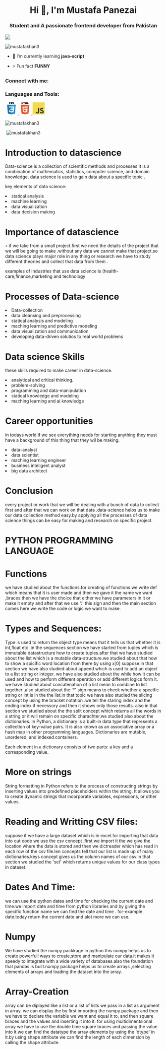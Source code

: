 

<h1 align="center">Hi 👋, I'm Mustafa Panezai</h1>
<h3 align="center">Student and A passionate frontend developer from Pakistan</h3>
<img align ="center" width="350" src="https://cdn.dribbble.com/users/1162077/screenshots/3848914/programmer.gif">

<p align="left"> <img src="https://komarev.com/ghpvc/?username=mustafakhan3&label=Profile%20views&color=0e75b6&style=flat" alt="mustafakhan3" /> </p>

- 🌱 I’m currently learning **java-script**

- ⚡ Fun fact **FUNNY**

<h3 align="left">Connect with me:</h3>
<p align="left">
</p>

<h3 align="left">Languages and Tools:</h3>
<p align="left"> <a href="https://www.w3schools.com/css/" target="_blank" rel="noreferrer"> <img src="https://raw.githubusercontent.com/devicons/devicon/master/icons/css3/css3-original-wordmark.svg" alt="css3" width="40" height="40"/> </a> <a href="https://www.w3.org/html/" target="_blank" rel="noreferrer"> <img src="https://raw.githubusercontent.com/devicons/devicon/master/icons/html5/html5-original-wordmark.svg" alt="html5" width="40" height="40"/> </a> <a href="https://developer.mozilla.org/en-US/docs/Web/JavaScript" target="_blank" rel="noreferrer"> <img src="https://raw.githubusercontent.com/devicons/devicon/master/icons/javascript/javascript-original.svg" alt="javascript" width="40" height="40"/> </a> </p>

<p><img align="center" src="https://github-readme-stats.vercel.app/api/top-langs?username=mustafakhan3&show_icons=true&locale=en&layout=compact" alt="mustafakhan3" /></p>


<p>&nbsp;<img  src="https://github-readme-stats.vercel.app/api?username=mustafakhan3&show_icons=true&locale=en" alt="mustafakhan3" /></p>

<h1>  Introduction to datascience </h1>
   <p> Data-science is a collection of  scientific methods and processes It is a combination of mathematics, statistics, computer science, and domain knowledge. data science is used to gain data about a specific topic .</p>
  <p> key elements of data science:</p>
  <li> statical analysis </li>
 <li>machine learning</li> <li>data visualization</li>  <li>data decision making </li>
                                                                             
<h1>  Importance of datascience </h1>
<p> ◦ if we take from a small project.first we need the details of the project that we will be going to make .without any data we cannot make that project.so data science plays major role in any thing or research we have to study different theories and collect that data from them . </p>
<p> examples of industries that use data science is (health-care,finance,marketing and technology </p>
     <h1> Processes of Data-science </h1>  
     <p> <li> Data-collection </li> 
   <li> data cleansing and preprocessing </li>                                         
    <li> statical analysis and modeling </li>                                                         
    <li> maching learning and predictive modeling </li>                  
     <li> data visualization and communication </li>                                            
  <li> developing data-driven solutios to real world problems </li> 
  
  <h1> Data science Skills </h1>
  <p> these skills required to make career in data-science.
  <li> analytical and critical  thinking. </li>
    <li> problem-solving </li>
      <li> programming and data-manipulation </li>
        <li> statical knowledge and modeling </li>
          <li> maching learning and ai knowledge </li>
  </p>
  
   <h1> Career opportunities </h1>
  <p> in todays world if we see everything needs for starting anything they must have a background of this thing that they wil be making.
  <li> data-analyst </li>
    <li> data scientist </li>
      <li> maching learning engineer </li>
        <li> business inteligent analyst </li>
          <li> big data architect </li>
  </p>
  
  <h1> Conclusion </h1>
  <p> every project or work that we will be dealing with  a bunch of data to collect first and after that we can work on that data .data-science helos us to make our data collection method easy.by applying all the processes of data science things can be easy for making and research on specific project.
   
   # PYTHON PROGRAMMING LANGUAGE
   # Functions
   we have studied about the functions.for creating of functions we write def which means that it is user made
   and then we gave it the name we want ,braces then we have the choice that either we have parameters in it or make it empty and after that we use ':' this sign and then the main section comes here we write the code or logic we want to make.
   
   # Types and Sequences:
   Type is used to return the object type means that it tells us that whether it is int,float etc .in the sequences
   section we have started from tuples which is immutable datastructure how to create tuples.after that we have studied about the 
   list  which is a mutable data-structure.we studied about that how to show a spicific word location from there by using x[0] suppose.in that section we have also studied about append which is used to add an object to a list string or integer.
   we have also studied about the while how it can be used and how to perform different operation or add different logics form it.
   we have studied about concatenation of a list mean to combine to list together .also studied about the '*' sign means 
   to check whether a specific string or int is in the the list.in that topic we have also studied the slicing concept by using the bracket notation .we tell the staring index and the ending index if necessory and then it shows only those results.
   also in that section we studied about the the split concept which returns all the words in a string or it will remain on specific charachter.we studied also about the dictionaries.
In Python, a dictionary is a built-in data type that represents a collection of key-value pairs. It is also known as an associative array or a hash map in other programming languages. Dictionaries are mutable, unordered, and indexed containers.

Each element in a dictionary consists of two parts: a key and a corresponding value.
   # More on strings
   
String formatting in Python refers to the process of constructing strings by inserting values into predefined placeholders within the string. It allows you to create dynamic strings that incorporate variables, expressions, or other values.
   # Reading and Writting CSV files:
   suppose if we have a large dataset which is in excel.for importing that data into out code we use the csv concept .first we import it  the we give the location where the data is stored and then we dictreader which has read in each row of the csv file.len concepts tell that our list is made up of many dictionaries.keys concept gives us the column names of our csv.in that section we studied the 'set' which returns unique values for our class types in dataset.
   
   # Dates And Time:
   we can use the python dates and time for checking the current date and time.we import date and time from python libraries and by giving the specific function name we can find the date and time .
   for-example:
   date.today return the current date and alot more we can use.
   
   # Numpy
   We have studied the numpy packkage in python.this numpy helps us to create powerfull ways to create,store and manipulate our data.it makes it speedy to integrate with a wide variety of databases.also the foundation that pandas is built.numpy package helps us to create arrays ,selecting elements of arrays and loading the dataset into the array.
   # Array-Creation
   array can be diplayed like a list or a list of lists we pass in a list as argument in array.
   we can display the by first importing the numpy package and then we have to declare the variable we want and equal it to, and then square braces and the values and inserting it into it.
   for using multidimentsional array we have to use the double time square braces and passing the value into it.we can find the datatype the array elements by using the 'dtype' in it.by using shape attribute we can find the length of each dimension by calling the shape attribute.
   
   
  
                                                                                                                             

                                                                                                                                  
